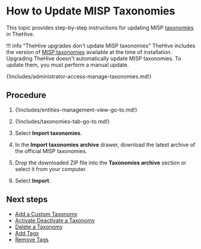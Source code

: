 # How to Update MISP Taxonomies

This topic provides step-by-step instructions for updating MISP [taxonomies](about-taxonomies.md) in TheHive.

!!! info "TheHive upgrades don't update MISP taxonomies"
     TheHive includes the version of [MISP taxonomies](https://www.misp-project.org/taxonomies.html) available at the time of installation. Upgrading TheHive doesn't automatically update MISP taxonomies. To update them, you must perform a manual update.

{!includes/administrator-access-manage-taxonomies.md!}

## Procedure

1. {!includes/entities-management-view-go-to.md!}

2. {!includes/taxonomies-tab-go-to.md!}

3. Select **Import taxonomies**.

4. In the **Import taxonomies archive** drawer, download the latest archive of the official MISP taxonomies.

5. Drop the downloaded ZIP file into the **Taxonomies archive** section or select it from your computer.

6. Select **Import**.

## Next steps

* [Add a Custom Taxonomy](add-a-custom-taxonomy.md)
* [Activate Deactivate a Taxonomy](activate-deactivate-a-taxonomy.md)
* [Delete a Taxonomy](delete-a-taxonomy.md)
* [Add Tags](../../user-guides/analyst-corner/cases/tags/add-tags.md)
* [Remove Tags](../../user-guides/analyst-corner/cases/tags/remove-tags.md)